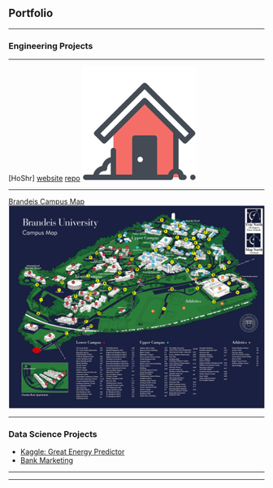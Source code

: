 ## Portfolio

---

### Engineering Projects 
---
[HoShr]
[website](https://hoshr-auto-realtor.herokuapp.com/)
[repo](https://github.com/hantingge/HoShr)
<img src="images/hoshr-logo.png?raw=true"/>

---

[Brandeis Campus Map](https://github.com/hantingge/brandeis-map)
<img src="images/brandeis_campus_map.jpg?raw=true"/>


---

### Data Science Projects

- [Kaggle: Great Energy Predictor](https://github.com/hantingge/ashrae-great-energy-predictor)
- [Bank Marketing](https://github.com/hantingge/bank-marketing-gradient-boosting)

---




---
